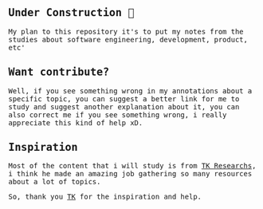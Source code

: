 <samp>

## Under Construction 🚧

My plan to this repository it's to put my notes from the studies about software engineering, development, product, etc'


## Want contribute?

Well, if you see something wrong in my annotations about a specific topic, you can suggest a better link for me to study and suggest another explanation about it, you can also correct me if you see something wrong, i really appreciate this kind of help xD. 
## Inspiration

Most of the content that i will study is from [TK Researchs](https://github.com/imteekay), i think he made an amazing job gathering so many resources about a lot of topics.

So, thank you [TK](https://github.com/imteekay) for the inspiration and help.


</samp>

